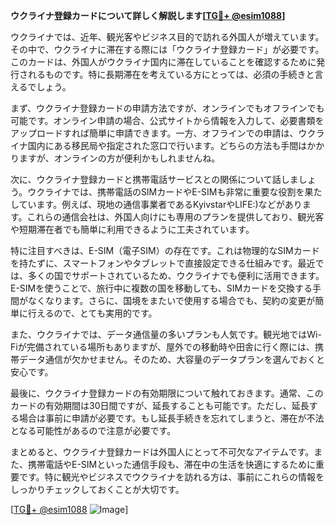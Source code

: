 **ウクライナ登録カードについて詳しく解説します[[TG💪+ @esim1088](https://t.me/s/esim1088)]**

ウクライナでは、近年、観光客やビジネス目的で訪れる外国人が増えています。その中で、ウクライナに滞在する際には「ウクライナ登録カード」が必要です。このカードは、外国人がウクライナ国内に滞在していることを確認するために発行されるものです。特に長期滞在を考えている方にとっては、必須の手続きと言えるでしょう。

まず、ウクライナ登録カードの申請方法ですが、オンラインでもオフラインでも可能です。オンライン申請の場合、公式サイトから情報を入力して、必要書類をアップロードすれば簡単に申請できます。一方、オフラインでの申請は、ウクライナ国内にある移民局や指定された窓口で行います。どちらの方法も手間はかかりますが、オンラインの方が便利かもしれませんね。

次に、ウクライナ登録カードと携帯電話サービスとの関係について話しましょう。ウクライナでは、携帯電話のSIMカードやE-SIMも非常に重要な役割を果たしています。例えば、現地の通信事業者であるKyivstarやLIFE:)などがあります。これらの通信会社は、外国人向けにも専用のプランを提供しており、観光客や短期滞在者でも簡単に利用できるように工夫されています。

特に注目すべきは、E-SIM（電子SIM）の存在です。これは物理的なSIMカードを持たずに、スマートフォンやタブレットで直接設定できる仕組みです。最近では、多くの国でサポートされているため、ウクライナでも便利に活用できます。E-SIMを使うことで、旅行中に複数の国を移動しても、SIMカードを交換する手間がなくなります。さらに、国境をまたいで使用する場合でも、契約の変更が簡単に行えるので、とても実用的です。

また、ウクライナでは、データ通信量の多いプランも人気です。観光地ではWi-Fiが完備されている場所もありますが、屋外での移動時や田舎に行く際には、携帯データ通信が欠かせません。そのため、大容量のデータプランを選んでおくと安心です。

最後に、ウクライナ登録カードの有効期限について触れておきます。通常、このカードの有効期間は30日間ですが、延長することも可能です。ただし、延長する場合は事前に申請が必要です。もし延長手続きを忘れてしまうと、滞在が不法となる可能性があるので注意が必要です。

まとめると、ウクライナ登録カードは外国人にとって不可欠なアイテムです。また、携帯電話やE-SIMといった通信手段も、滞在中の生活を快適にするために重要です。特に観光やビジネスでウクライナを訪れる方は、事前にこれらの情報をしっかりチェックしておくことが大切です。

[[TG💪+ @esim1088](https://t.me/s/esim1088) ![Image](https://i.postimg.cc/Y0z9fWf4/image.png)]